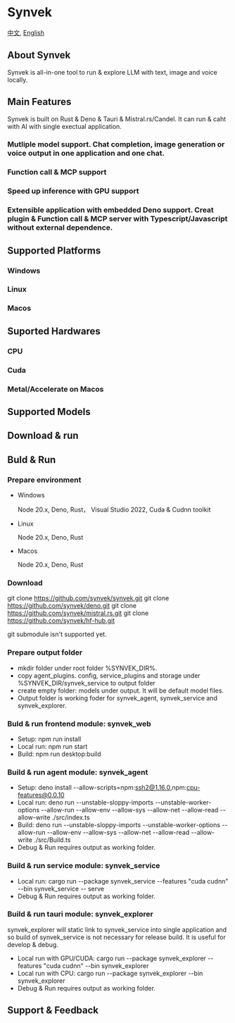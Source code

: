 # Synvek

[中文](readme-cn.md), [English](readme.)

## About Synvek

Synvek is all-in-one tool to run & explore LLM  with text, image and voice locally. 

## Main Features

Synvek is built on Rust & Deno & Tauri & Mistral.rs/Candel. It can run & caht with  AI with single exectual application.

### Mutliple model support. Chat completion, image generation or voice output in one application and one chat.

### Function call & MCP support

### Speed up inference with GPU support 

### Extensible application with embedded Deno support. Creat plugin & Function call & MCP server with Typescript/Javascript without external dependence.

## Supported Platforms

### Windows

### Linux

### Macos

## Suported Hardwares

### CPU

### Cuda

### Metal/Accelerate on Macos

## Supported Models

## Download & run

## Buld & Run

### Prepare environment

- Windows

    Node 20.x, Deno, Rust， Visual Studio 2022, Cuda & Cudnn toolkit

- Linux
    
    Node 20.x, Deno, Rust

- Macos

    Node 20.x, Deno, Rust

### Download

git clone https://github.com/synvek/synvek.git
git clone https://github.com/synvek/deno.git
git clone https://github.com/synvek/mistral.rs.git
git clone https://github.com/synvek/hf-hub.git

git submodule isn't supported yet.

### Prepare output folder

- mkdir folder under root folder %SYNVEK_DIR%. 
- copy agent_plugins. config, service_plugins and storage under %SYNVEK_DIR/synvek_service to output folder
- create empty folder: models under output. It will be default model files.
- Output folder is working foder for synvek_agent, synvek_service and synvek_explorer.
### Buld & run frontend module: synvek_web

- Setup: npm run install
- Local run: npm run start
- Build: npm run desktop:build

### Build & run agent module: synvek_agent

- Setup: deno install --allow-scripts=npm:ssh2@1.16.0,npm:cpu-features@0.0.10
- Local run: deno run --unstable-sloppy-imports --unstable-worker-options  --allow-run --allow-env --allow-sys --allow-net --allow-read --allow-write  ./src/index.ts
- Build: deno run --unstable-sloppy-imports --unstable-worker-options  --allow-run --allow-env --allow-sys --allow-net --allow-read --allow-write  ./src/Build.ts
- Debug & Run requires output as working folder.

### Build & run service module: synvek_service

- Local run: cargo run --package synvek_service --features "cuda cudnn" --bin synvek_service -- serve
- Debug & Run requires output as working folder.

### Build & run tauri module: synvek_explorer

synvek_explorer will static link to synvek_service into single application and so build of synvek_service is not necessary for release build. It is useful for develop & debug.
- Local run with GPU/CUDA: cargo run --package synvek_explorer --features "cuda cudnn" --bin synvek_explorer
- Local run with CPU: cargo run --package synvek_explorer --bin synvek_explorer
- Debug & Run requires output as working folder.

## Support & Feedback